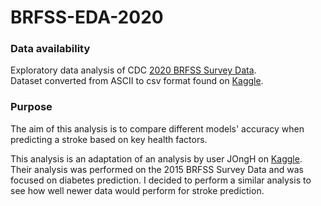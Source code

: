 # BRFSS-EDA-2020 

### Data availability
Exploratory data analysis of CDC [2020 BRFSS Survey Data](https://www.cdc.gov/brfss/annual_data/annual_2020.html).  
Dataset converted from ASCII to csv format found on [Kaggle](https://www.kaggle.com/datasets/aemreusta/brfss-2020-survey-data). 

### Purpose  
The aim of this analysis is to compare different models' accuracy when predicting a stroke based on key health factors. 

This analysis is an adaptation of an analysis by user JOngH on [Kaggle](https://www.kaggle.com/code/jongheonjeong/diabetes-eda-featureselection-conclusion). Their analysis was performed on the 2015 BRFSS Survey Data and was focused on diabetes prediction. I decided to perform a similar analysis to see how well newer data would perform for stroke prediction.


